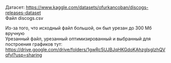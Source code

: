 Датасет: https://www.kaggle.com/datasets/ofurkancoban/discogs-releases-dataset  
Файл discogs.csv  

Из-за того, что исходный файл большой, он был урезан до 300 Мб вручную  
Урезанный файл, урезанный оптимизированный и выбранный для построения графиков тут: https://drive.google.com/drive/folders/1gwRc5UJBJqHKGdoKAhzgIsglzhQVqfyl?usp=sharing
